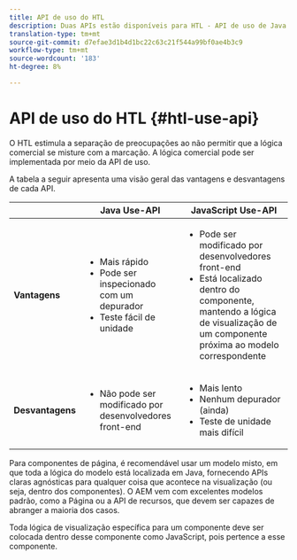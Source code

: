 ```yaml
---
title: API de uso do HTL
description: Duas APIs estão disponíveis para HTL - API de uso de Java e API de uso de Javascript
translation-type: tm+mt
source-git-commit: d7efae3d1b4d1bc22c63c21f544a99bf0ae4b3c9
workflow-type: tm+mt
source-wordcount: '183'
ht-degree: 8%

---
```



# API de uso do HTL {#htl-use-api}

O HTL estimula a separação de preocupações ao não permitir que a lógica comercial se misture com a marcação. A lógica comercial pode ser implementada por meio da API de uso.

A tabela a seguir apresenta uma visão geral das vantagens e desvantagens de cada API.

|  | **Java Use-API** | **JavaScript Use-API** |
|--- |--- |--- |
| **Vantagens** | <ul><li>Mais rápido</li><li>Pode ser inspecionado com um depurador</li><li>Teste fácil de unidade</li></ul> | <ul><li>Pode ser modificado por desenvolvedores front-end</li><li>Está localizado dentro do componente, mantendo a lógica de visualização de um componente próxima ao modelo correspondente</li></ul> |
| **Desvantagens** | <ul><li>Não pode ser modificado por desenvolvedores front-end</li></ul> | <ul><li>Mais lento</li><li>Nenhum depurador (ainda)</li><li>Teste de unidade mais difícil</li></ul> |

Para componentes de página, é recomendável usar um modelo misto, em que toda a lógica do modelo está localizada em Java, fornecendo APIs claras agnósticas para qualquer coisa que acontece na visualização (ou seja, dentro dos componentes). O AEM vem com excelentes modelos padrão, como a Página ou a API de recursos, que devem ser capazes de abranger a maioria dos casos.

Toda lógica de visualização específica para um componente deve ser colocada dentro desse componente como JavaScript, pois pertence a esse componente.

